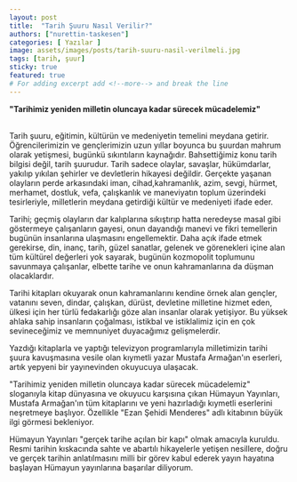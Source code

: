 ```yaml
---
layout: post
title:  "Tarih Şuuru Nasıl Verilir?"
authors: ["nurettin-taskesen"]
categories: [ Yazılar ]
image: assets/images/posts/tarih-suuru-nasil-verilmeli.jpg
tags: [tarih, şuur]
sticky: true
featured: true
# For adding excerpt add <!--more--> and break the line
---
```

**"Tarihimiz yeniden milletin oluncaya kadar sürecek mücadelemiz"**

<br>
Tarih şuuru, eğitimin, kültürün ve medeniyetin temelini meydana getirir. Öğrencilerimizin ve gençlerimizin uzun yıllar boyunca bu şuurdan mahrum olarak yetişmesi, bugünkü sıkıntıların kaynağıdır.
<!--more-->
Bahsettiğimiz konu tarih bilgisi değil, tarih şuurudur.
Tarih sadece olaylar, savaşlar, hükümdarlar, yakılıp yıkılan şehirler ve devletlerin hikayesi değildir.
Gerçekte yaşanan olayların perde arkasındaki iman, cihad,kahramanlık, azim, sevgi, hürmet, merhamet, dostluk, vefa, çalışkanlık ve maneviyatın toplum üzerindeki tesirleriyle, milletlerin meydana getirdiği kültür ve medeniyeti ifade eder.

Tarihi; geçmiş olayların dar kalıplarına sıkıştırıp hatta neredeyse masal gibi göstermeye çalışanların gayesi, onun dayandığı manevi ve fikri temellerin bugünün insanlarına ulaşmasını engellemektir. Daha açık ifade etmek gerekirse, din, inanç, tarih, güzel sanatlar, gelenek ve görenekleri içine alan tüm kültürel değerleri yok sayarak, bugünün kozmopolit toplumunu savunmaya çalışanlar, elbette tarihe ve onun kahramanlarına da düşman olacaklardır.

Tarihi kitapları okuyarak onun kahramanlarını kendine örnek alan gençler, vatanını seven, dindar, çalışkan, dürüst, devletine milletine hizmet eden, ülkesi için her türlü fedakarlığı göze alan insanlar olarak yetişiyor. Bu yüksek ahlaka sahip insanların çoğalması, istikbal ve istiklalimiz için en çok sevineceğimiz ve memnuniyet duyacağımız gelişmelerdir. 

Yazdığı kitaplarla ve yaptığı televizyon programlarıyla milletimizin tarihi şuura kavuşmasına vesile olan kıymetli yazar Mustafa Armağan'ın eserleri, artık yepyeni bir yayınevinden okuyucuya ulaşacak.

"Tarihimiz yeniden milletin oluncaya kadar sürecek mücadelemiz" sloganıyla kitap dünyasına ve okuyucu karşısına çıkan Hümayun Yayınları, Mustafa Armağan'ın tüm kitaplarını ve yeni hazırladığı kıymetli eserlerini neşretmeye başlıyor. Özellikle "Ezan Şehidi Menderes" adlı kitabının büyük ilgi görmesi bekleniyor.

Hümayun Yayınları "gerçek tarihe açılan bir kapı" olmak amacıyla kuruldu. Resmi tarihin kıskacında sahte ve abartılı hikayelerle yetişen nesillere, doğru ve gerçek tarihin anlatılmasını milli bir görev kabul ederek yayın hayatına başlayan Hümayun yayınlarına başarılar diliyorum.